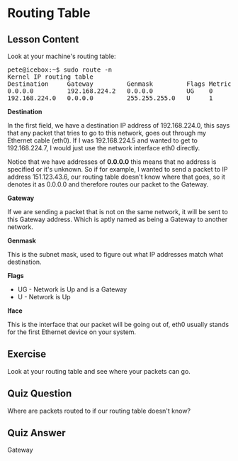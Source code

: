 # Routing Table

## Lesson Content

Look at your machine's routing table:

<pre>
pete@icebox:~$ sudo route -n
Kernel IP routing table
Destination     Gateway         Genmask         Flags Metric Ref    Use Iface
0.0.0.0         192.168.224.2   0.0.0.0         UG    0      0        0 eth0
192.168.224.0   0.0.0.0         255.255.255.0   U     1      0        0 eth0
</pre>

<b>Destination</b>

In the first field, we have a destination IP address of 192.168.224.0, this says that any packet that tries to go to this network, goes out through my Ethernet cable (eth0). If I was 192.168.224.5 and wanted to get to 192.168.224.7, I would just use the network interface eth0 directly.

Notice that we have addresses of <b>0.0.0.0</b> this means that no address is specified or it's unknown. So if for example, I wanted to send a packet to IP address 151.123.43.6, our routing table doesn't know where that goes, so it denotes it as 0.0.0.0 and therefore routes our packet to the Gateway.

<b>Gateway</b>

If we are sending a packet that is not on the same network, it will be sent to this Gateway address. Which is aptly named as being a Gateway to another network.

<b>Genmask</b>

This is the subnet mask, used to figure out what IP addresses match what destination.

<b>Flags</b>

<ul>
<li>UG - Network is Up and is a Gateway</li>
<li>U - Network is Up</li>
</ul>

<b>Iface</b>

This is the interface that our packet will be going out of, eth0 usually stands for the first Ethernet device on your system.

## Exercise

Look at your routing table and see where your packets can go.

## Quiz Question

Where are packets routed to if our routing table doesn't know?

## Quiz Answer

Gateway